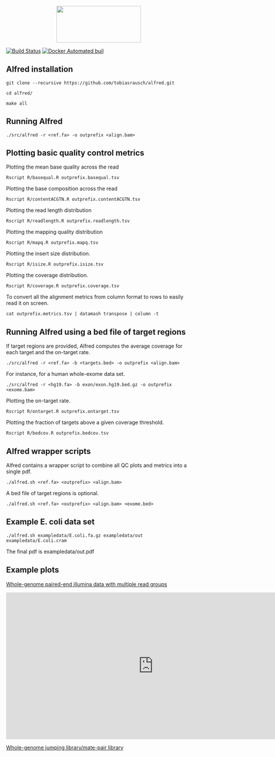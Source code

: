 <p align="center">
<img width="230" height="100" src="https://raw.githubusercontent.com/tobiasrausch/alfred/master/alfred.png">
</p>

[![Build Status](https://travis-ci.org/dellytools/delly.svg?branch=master)](https://travis-ci.org/tobiasrausch/alfred)
[![Docker Automated buil](https://img.shields.io/docker/automated/jrottenberg/ffmpeg.svg?style=flat-square)](https://hub.docker.com/r/trausch/alfred/)


Alfred installation
---------------------

`git clone --recursive https://github.com/tobiasrausch/alfred.git`

`cd alfred/`

`make all`

Running Alfred
------------------

`./src/alfred -r <ref.fa> -o outprefix <align.bam>`

Plotting basic quality control metrics
--------------------------------------

Plotting the mean base quality across the read

`Rscript R/basequal.R outprefix.basequal.tsv`

Plotting the base composition across the read

`Rscript R/contentACGTN.R outprefix.contentACGTN.tsv`

Plotting the read length distribution

`Rscript R/readlength.R outprefix.readlength.tsv`

Plotting the mapping quality distribution

`Rscript R/mapq.R outprefix.mapq.tsv`

Plotting the insert size distribution.

`Rscript R/isize.R outprefix.isize.tsv`

Plotting the coverage distribution.

`Rscript R/coverage.R outprefix.coverage.tsv`

To convert all the alignment metrics from column format to rows to easily read it on screen.

`cat outprefix.metrics.tsv | datamash transpose | column -t`


Running Alfred using a bed file of target regions
---------------------------------------------------

If target regions are provided, Alfred computes the average coverage for each target and the on-target rate.

`./src/alfred -r <ref.fa> -b <targets.bed> -o outprefix <align.bam>`

For instance, for a human whole-exome data set.

`./src/alfred -r <hg19.fa> -b exon/exon.hg19.bed.gz -o outprefix <exome.bam>`

Plotting the on-target rate.

`Rscript R/ontarget.R outprefix.ontarget.tsv`

Plotting the fraction of targets above a given coverage threshold.

`Rscript R/bedcov.R outprefix.bedcov.tsv`


Alfred wrapper scripts
----------------------

Alfred contains a wrapper script to combine all QC plots and metrics into a single pdf.

`./alfred.sh <ref.fa> <outprefix> <align.bam>`

A bed file of target regions is optional.

`./alfred.sh <ref.fa> <outprefix> <align.bam> <exome.bed>`


Example E. coli data set
------------------------

`./alfred.sh exampledata/E.coli.fa.gz exampledata/out exampledata/E.coli.cram`

The final pdf is exampledata/out.pdf


Example plots
-------------

[Whole-genome paired-end illumina data with multiple read groups](https://raw.githubusercontent.com/tobiasrausch/alfred/master/exampleplots/NA06985.pe.pdf)

<iframe src="http://docs.google.com/gview?url=https://raw.githubusercontent.com/tobiasrausch/alfred/master/exampleplots/NA06985.pe.pdf&embedded=true"
style="width:800px; height:400px;" frameborder="0">Whole-genome paired-end illumina data with multiple read groups</iframe>

[Whole-genome jumping library/mate-pair library](https://raw.githubusercontent.com/tobiasrausch/alfred/master/exampleplots/HG00513.mp.pdf)
